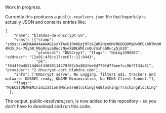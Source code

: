 Work in progress.

Currently this produces a `public-resolvers.json` file that hopefully is actually JSON
and contains entries like:

```
{ 
    "name": "blahdns-de-dnscrypt-v6",
    "sdns": [{"stamp": "sdns://AQMAAAAAAAAAG1syYTAxOjRmODpjMTc6ZWM2Nzo6MV06ODQ0MyDwRPCkhRTWv0NpkRQ3nwfF6IP-4Nd5_Xe-78yb9_M6gRsyLmRuc2NyeXB0LWNlcnQuYmxhaGRucy5jb20",
              "protocol": "DNSCrypt", "flags": "NoLog|DNSSEC", "address": "[2a01:4f8:c17:ec67::1]:8443",
              "pk": "f044f0a48514d6bf43699114379f07c5e883fee0d779fd77beefcc9bf7f33a81", "provider": "2.dnscrypt-cert.blahdns.com"],
    "info": ["DNSCrypt server. No Logging, filters ads, trackers and malware. DNSSEC ready, QNAME Minimization, No EDNS Client-Subnet."],
    "flags": "NoECS|QNAMEMinimization|MalwareBlocking|AdBlocking|TrackingBlocking"
  },

```

The output, public-resolvers.json, is now added to this repository - so you don't have
to download and run this code.
